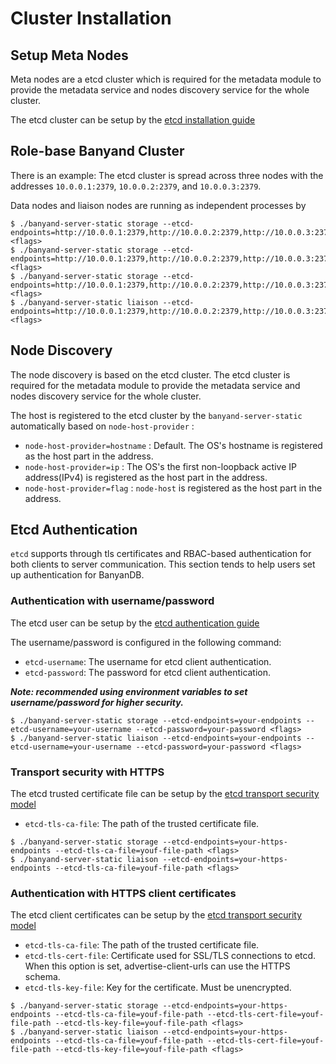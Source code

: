# Cluster Installation

## Setup Meta Nodes

Meta nodes are a etcd cluster which is required for the metadata module to provide the metadata service and nodes discovery service for the whole cluster.

The etcd cluster can be setup by the [etcd installation guide](https://etcd.io/docs/v3.5/install/)

## Role-base Banyand Cluster

There is an example: The etcd cluster is spread across three nodes with the addresses `10.0.0.1:2379`, `10.0.0.2:2379`, and `10.0.0.3:2379`.

Data nodes and liaison nodes are running as independent processes by

```shell
$ ./banyand-server-static storage --etcd-endpoints=http://10.0.0.1:2379,http://10.0.0.2:2379,http://10.0.0.3:2379 <flags>
$ ./banyand-server-static storage --etcd-endpoints=http://10.0.0.1:2379,http://10.0.0.2:2379,http://10.0.0.3:2379 <flags>
$ ./banyand-server-static storage --etcd-endpoints=http://10.0.0.1:2379,http://10.0.0.2:2379,http://10.0.0.3:2379 <flags>
$ ./banyand-server-static liaison --etcd-endpoints=http://10.0.0.1:2379,http://10.0.0.2:2379,http://10.0.0.3:2379 <flags>
```

## Node Discovery

The node discovery is based on the etcd cluster. The etcd cluster is required for the metadata module to provide the metadata service and nodes discovery service for the whole cluster.

The host is registered to the etcd cluster by the `banyand-server-static` automatically based on `node-host-provider` :

- `node-host-provider=hostname` : Default. The OS's hostname is registered as the host part in the address.
- `node-host-provider=ip` : The OS's the first non-loopback active IP address(IPv4) is registered as the host part in the address.
- `node-host-provider=flag` : `node-host` is registered as the host part in the address.

## Etcd Authentication

`etcd` supports through tls certificates and RBAC-based authentication for both clients to server communication. This section tends to help users set up authentication for BanyanDB.

### Authentication with username/password

The etcd user can be setup by the [etcd authentication guide](https://etcd.io/docs/v3.5/op-guide/authentication/)

The username/password is configured in the following command:

- `etcd-username`: The username for etcd client authentication.
- `etcd-password`: The password for etcd client authentication.

***Note: recommended using environment variables to set username/password for higher security.***

```shell
$ ./banyand-server-static storage --etcd-endpoints=your-endpoints --etcd-username=your-username --etcd-password=your-password <flags>
$ ./banyand-server-static liaison --etcd-endpoints=your-endpoints --etcd-username=your-username --etcd-password=your-password <flags>
```

### Transport security with HTTPS

The etcd trusted certificate file can be setup by the [etcd transport security model](https://etcd.io/docs/v3.5/op-guide/security/#example-1-client-to-server-transport-security-with-https)

- `etcd-tls-ca-file`: The path of the trusted certificate file.

```shell
$ ./banyand-server-static storage --etcd-endpoints=your-https-endpoints --etcd-tls-ca-file=youf-file-path <flags>
$ ./banyand-server-static liaison --etcd-endpoints=your-https-endpoints --etcd-tls-ca-file=youf-file-path <flags>
```

### Authentication with HTTPS client certificates

The etcd client certificates can be setup by the [etcd transport security model](https://etcd.io/docs/v3.5/op-guide/security/#example-2-client-to-server-authentication-with-https-client-certificates)

- `etcd-tls-ca-file`: The path of the trusted certificate file.
- `etcd-tls-cert-file`: Certificate used for SSL/TLS connections to etcd. When this option is set, advertise-client-urls can use the HTTPS schema.
- `etcd-tls-key-file`: Key for the certificate. Must be unencrypted.

```shell
$ ./banyand-server-static storage --etcd-endpoints=your-https-endpoints --etcd-tls-ca-file=youf-file-path --etcd-tls-cert-file=youf-file-path --etcd-tls-key-file=youf-file-path <flags>
$ ./banyand-server-static liaison --etcd-endpoints=your-https-endpoints --etcd-tls-ca-file=youf-file-path --etcd-tls-cert-file=youf-file-path --etcd-tls-key-file=youf-file-path <flags>
```
